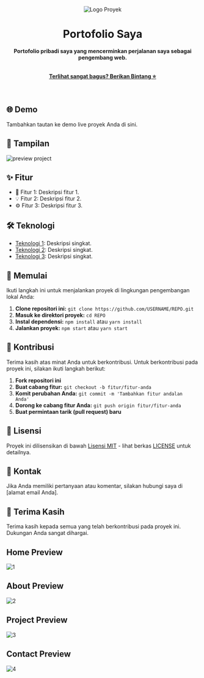 <p align="center">
  <img src="https://drive.google.com/drive/folders/1V6aR-Z1d4sFuAKy0J5oTDo1Kbf2f9HIw" alt="Logo Proyek">
</p>

<h1 align="center">Portofolio Saya</h1>

<div align="center">
  <strong>Portofolio pribadi saya yang mencerminkan perjalanan saya sebagai pengembang web.</strong>
</div>

<br>

<p align="center">
  <a href="https://github.com/USERNAME/REPO"><strong>Terlihat sangat bagus? Berikan Bintang ⭐</strong></a>
</p>

<br>

## 🌐 Demo

Tambahkan tautan ke demo live proyek Anda di sini.

## 📸 Tampilan

![preview project](https://github.com/ValenNz/MyProfile.github.io/assets/92833376/f7b0cee2-cd2d-42d7-b9d1-501e611244bd)

## ✨ Fitur

- 🚀 Fitur 1: Deskripsi fitur 1.
- 💡 Fitur 2: Deskripsi fitur 2.
- ⚙️ Fitur 3: Deskripsi fitur 3.

## 🛠️ Teknologi

- [Teknologi 1](https://link_ke_sumber_teknologi_1): Deskripsi singkat.
- [Teknologi 2](https://link_ke_sumber_teknologi_2): Deskripsi singkat.
- [Teknologi 3](https://link_ke_sumber_teknologi_3): Deskripsi singkat.

## 🚀 Memulai

Ikuti langkah ini untuk menjalankan proyek di lingkungan pengembangan lokal Anda:

1. **Clone repositori ini:** `git clone https://github.com/USERNAME/REPO.git`
2. **Masuk ke direktori proyek:** `cd REPO`
3. **Instal dependensi:** `npm install` atau `yarn install`
4. **Jalankan proyek:** `npm start` atau `yarn start`

## 🤝 Kontribusi

Terima kasih atas minat Anda untuk berkontribusi. Untuk berkontribusi pada proyek ini, silakan ikuti langkah berikut:

1. **Fork repositori ini**
2. **Buat cabang fitur:** `git checkout -b fitur/fitur-anda`
3. **Komit perubahan Anda:** `git commit -m 'Tambahkan fitur andalan Anda'`
4. **Dorong ke cabang fitur Anda:** `git push origin fitur/fitur-anda`
5. **Buat permintaan tarik (pull request) baru**

## 📝 Lisensi

Proyek ini dilisensikan di bawah [Lisensi MIT](LICENSE) - lihat berkas [LICENSE](LICENSE) untuk detailnya.

## 📧 Kontak

Jika Anda memiliki pertanyaan atau komentar, silakan hubungi saya di [alamat email Anda].

## 👏 Terima Kasih

Terima kasih kepada semua yang telah berkontribusi pada proyek ini. Dukungan Anda sangat dihargai.

</div>

                                          
## Home Preview
![1](https://user-images.githubusercontent.com/92833376/213973065-beec6589-b947-4eb3-8d65-ccd76480111d.png)

## About Preview
![2](https://user-images.githubusercontent.com/92833376/213973068-3ad1decc-7e29-47f9-a15c-8269fe2159f6.png)

## Project Preview
![3](https://user-images.githubusercontent.com/92833376/213973072-b270fa29-c4e2-4e4f-ba17-64cf34a435ea.png)

## Contact Preview
![4](https://user-images.githubusercontent.com/92833376/213973075-e3c86a49-9026-4877-af43-4648c5607287.png)


